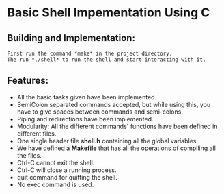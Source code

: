 # Basic Shell Impementation Using C


## Building and Implementation:
	First run the command *make* in the project directory.
	The run *./shell* to run the shell and start interacting with it.

## Features:
- All the basic tasks given have been implemented.
- SemiColon separated commands accepted, but while using this, you have to give spaces between commands and semi-colons.
- Piping and redirections have been implemented.
- Modularity: All the different commands' functions have been defined in different files.
- One single header file **shell.h** containing all the global variables.
- We have defined a **Makefile** that has all the operations of compiling all the files.
- Ctrl-C cannot exit the shell.
- Ctrl-C will close a running process.
- quit command for quitting the shell.
- No exec command is used.
